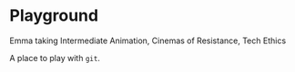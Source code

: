# Playground
Emma taking Intermediate Animation, Cinemas of Resistance, Tech Ethics

A place to play with `git`.
